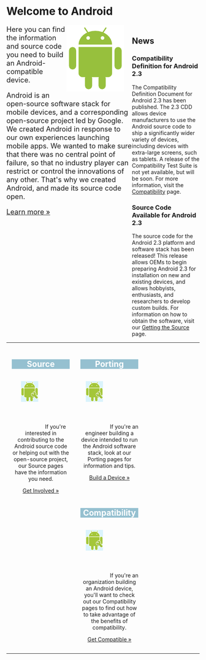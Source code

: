 # Welcome to Android #

<div style="float: right; width: 35%;">

## News ##

### Compatibility Definition for Android 2.3 ###

The Compatibility Definition Document for Android 2.3 has been published. 
The 2.3 CDD allows device manufacturers to use the Android source code to ship
a significantly wider variety of devices, including devices with extra-large
screens, such as tablets.  A release of the Compatibility Test Suite is not
yet available, but will be soon.  For more information, visit the 
[Compatibility](compatibility/index.html) page.

### Source Code Available for Android 2.3 ###

The source code for the Android 2.3 platform and software stack has been
released! This release allows OEMs to begin preparing Android 2.3 for
installation on new and existing devices, and allows hobbyists, enthusiasts,
and researchers to develop custom builds. For information on how to obtain the
software, visit our [Getting the Source](source/downloading.html) page.

</div>

<img style="float: right; padding-right: 1.5em;" src="images/home-bugdroid.png" alt="Android Mascot"/>

<div style="font-size: 1.3em;">

Here you can find the information and source code you need to build an
Android-compatible device.

Android is an open-source software stack for mobile devices, and a
corresponding open-source project led by Google. We created Android in
response to our own experiences launching mobile apps. We wanted to make
sure that there was no central point of failure, so that no industry player
can restrict or control the innovations of any other.  That's why we
created Android, and made its source code open.

[Learn more »](about/index.html)

</div>
<div style="clear: both;"/>

<table border="0" style="border: 0px; margin: 0px; padding: 0px;"><tr><td align="center" style="border: 0px; margin: 0px; padding: 0px;">
<div class="rebox" style="float: left; width: 30%; margin: 1em;"> 
  <h2 style="color: white; background-color: #95C0D0; border: 0px;">Source</h2>
  <div class="p"> 
    <p><img src="images/lil-wrench.png" alt="" style="margin: 1em; margin-bottom: 5em;"/>
    If you're interested in contributing to the Android source code or helping
    out with the open-source project, our Source pages have the information
    you need.</p> 
    <p><a href="source/index.html">Get Involved &raquo;</a></p> 
  </div> 
</div> 

<div class="rebox" style="float: left; width: 30%; margin: 1em;"> 
  <h2 style="color: white; background-color: #95C0D0; border: 0px;">Porting</h2> 
  <div class="p"> 
    <p><img src="images/lil-wrench.png" alt="" style="margin: 1em; margin-bottom: 5em;"/>
    If you're an engineer building a device
    intended to run the Android software stack, look at our Porting pages for
    information and tips.</p> 
    <p><a href="porting/index.html">Build a Device &raquo;</a></p> 
  </div> 
</div> 

<div class="rebox" style="float: left; width: 30%; margin: 1em;"> 
  <h2 style="color: white; background-color: #95C0D0; border: 0px;">Compatibility</h2> 
  <div class="p"> 
    <p><img src="images/lil-wrench.png" alt="" style="margin: 1em; margin-bottom: 5em;"/>
    If you're an organization building an Android device, you'll want to check out our
    Compatibility pages to find out how to take advantage of the benefits of
    compatibility.</p> 
    <p><a href="compatibility/index.html">Get Compatible &raquo;</a></p> 
  </div> 
</div> 
</td></tr></table>

<div style="clear: both;"/>
